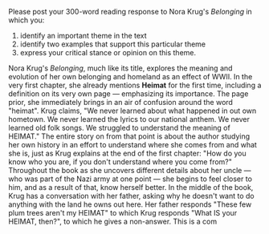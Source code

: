 Please post your 300-word reading response to Nora Krug's _Belonging_ in which you: 
1) identify an important theme in the text
2) identify two examples that support this particular theme
3) express your critical stance or opinion on this theme.

Nora Krug's *Belonging*, much like its title, explores the meaning and evolution of her own belonging and homeland as an effect of WWII. In the very first chapter, she already mentions **Heimat** for the first time, including a definition on its very own page — emphasizing its importance. The page prior, she immediately brings in an air of confusion around the word "heimat". Krug claims, "We never learned about what happened in out own hometown. We never learned the lyrics to our national anthem. We never learned old folk songs. We struggled to understand the meaning of HEIMAT." The entire story on from that point is about the author studying her own history in an effort to understand where she comes from and what she is, just as Krug explains at the end of the first chapter: "How do you know who you are, if you don't understand where you come from?" Throughout the book as she uncovers different details about her uncle — who was part of the Nazi army at one point — she begins to feel closer to him, and as a result of that, know herself better. In the middle of the book, Krug has a conversation with her father, asking why he doesn't want to do anything with the land he owns out here. Her father responds "These few plum trees aren't my HEIMAT" to which Krug responds "What IS your HEIMAT, then?", to which he gives a non-answer. This is a com
